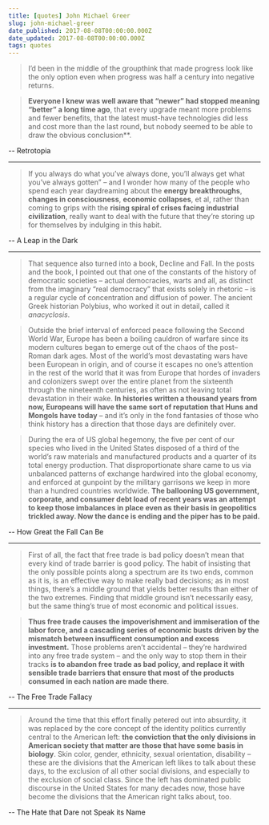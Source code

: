 ```yaml
---
title: [quotes] John Michael Greer
slug: john-michael-greer
date_published: 2017-08-08T00:00:00.000Z
date_updated: 2017-08-08T00:00:00.000Z
tags: quotes
---
```


> I’d been in the middle of the groupthink that made progress look like the only option even when progress was half a century into negative returns.

> **Everyone I knew was well aware that “newer” had stopped meaning “better” a long time ago**, that every upgrade meant more problems and fewer benefits, that the latest must-have technologies did less and cost more than the last round, but nobody seemed to be able to draw the obvious conclusion**.

-- Retrotopia


---

> If you always do what you’ve always done, you’ll always get what you’ve always gotten” – and I wonder how many of the people who spend each year daydreaming about the **energy breakthroughs**, **changes in consciousness**, **economic collapses**, et al, rather than coming to grips with the **rising spiral of crises facing industrial civilization**, really want to deal with the future that they’re storing up for themselves by indulging in this habit.

-- A Leap in the Dark


---

> That sequence also turned into a book, Decline and Fall. In the posts and the book, I pointed out that one of the constants of the history of democratic societies – actual democracies, warts and all, as distinct from the imaginary “real democracy” that exists solely in rhetoric – is a regular cycle of concentration and diffusion of power. The ancient Greek historian Polybius, who worked it out in detail, called it *anacyclosis*.

> Outside the brief interval of enforced peace following the Second World War, Europe has been a boiling cauldron of warfare since its modern cultures began to emerge out of the chaos of the post–Roman dark ages. Most of the world’s most devastating wars have been European in origin, and of course it escapes no one’s attention in the rest of the world that it was from Europe that hordes of invaders and colonizers swept over the entire planet from the sixteenth through the nineteenth centuries, as often as not leaving total devastation in their wake. **In histories written a thousand years from now, Europeans will have the same sort of reputation that Huns and Mongols have today** – and it’s only in the fond fantasies of those who think history has a direction that those days are definitely over.

> During the era of US global hegemony, the five per cent of our species who lived in the United States disposed of a third of the world’s raw materials and manufactured products and a quarter of its total energy production. That disproportionate share came to us via unbalanced patterns of exchange hardwired into the global economy, and enforced at gunpoint by the military garrisons we keep in more than a hundred countries worldwide. **The ballooning US government, corporate, and consumer debt load of recent years was an attempt to keep those imbalances in place even as their basis in geopolitics trickled away. Now the dance is ending and the piper has to be paid.**

-- How Great the Fall Can Be


---

> First of all, the fact that free trade is bad policy doesn’t mean that every kind of trade barrier is good policy. The habit of insisting that the only possible points along a spectrum are its two ends, common as it is, is an effective way to make really bad decisions; as in most things, there’s a middle ground that yields better results than either of the two extremes. Finding that middle ground isn’t necessarily easy, but the same thing’s true of most economic and political issues.

> **Thus free trade causes the impoverishment and immiseration of the labor force, and a cascading series of economic busts driven by the mismatch between insufficent consumption and excess investment.** Those problems aren’t accidental – they’re hardwired into any free trade system – and the only way to stop them in their tracks **is to abandon free trade as bad policy, and replace it with sensible trade barriers that ensure that most of the products consumed in each nation are made there**.

-- The Free Trade Fallacy


---

> Around the time that this effort finally petered out into absurdity, it was replaced by the core concept of the identity politics currently central to the American left: **the conviction that the only divisions in American society that matter are those that have some basis in biology**. Skin color, gender, ethnicity, sexual orientation, disability – these are the divisions that the American left likes to talk about these days, to the exclusion of all other social divisions, and especially to the exclusion of social class. Since the left has dominated public discourse in the United States for many decades now, those have become the divisions that the American right talks about, too.

-- The Hate that Dare not Speak its Name
